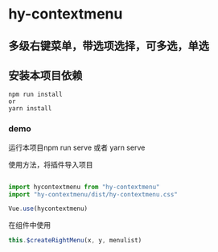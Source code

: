# hy-contextmenu
## 多级右键菜单，带选项选择，可多选，单选

## 安装本项目依赖
```
npm run install
or
yarn install
```

### demo
运行本项目npm run serve 或者 yarn serve


使用方法，将插件导入项目
```javascript

import hycontextmenu from "hy-contextmenu"
import "hy-contextmenu/dist/hy-contextmenu.css"

Vue.use(hycontextmenu)

```

在组件中使用
```javascript
this.$createRightMenu(x, y, menulist)

```